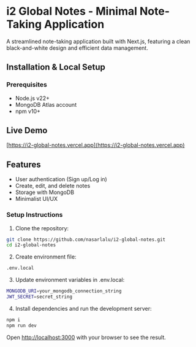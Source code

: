 # i2 Global Notes - Minimal Note-Taking Application
A streamlined note-taking application built with Next.js, featuring a clean black-and-white design and efficient data management.

## Installation & Local Setup

### Prerequisites
- Node.js v22+
- MongoDB Atlas account
- npm v10+


## Live Demo
[https://i2-global-notes.vercel.app](https://i2-global-notes.vercel.app)

## Features
- User authentication (Sign up/Log in)
- Create, edit, and delete notes
- Storage with MongoDB
- Minimalist UI/UX


### Setup Instructions
1. Clone the repository:
```bash
git clone https://github.com/nasarlalu/i2-global-notes.git
cd i2-global-notes
```

2. Create environment file:
```bash
.env.local
```

3. Update environment variables in .env.local:

```bash
MONGODB_URI=your_mongodb_connection_string
JWT_SECRET=secret_string
```

4. Install dependencies and run the development server:

```bash
npm i
npm run dev
```

Open [http://localhost:3000](http://localhost:3000) with your browser to see the result.
